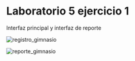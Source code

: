 # Laboratorio 5 ejercicio 1
Interfaz principal y interfaz de reporte

![registro_gimnasio](https://user-images.githubusercontent.com/63487663/193618879-03fd9d03-158c-4124-ac36-a5d802271c08.PNG)

![reporte_gimnasio](https://user-images.githubusercontent.com/63487663/193618922-e218ff50-efdf-424f-b15a-3bf94e4d86b1.PNG)
